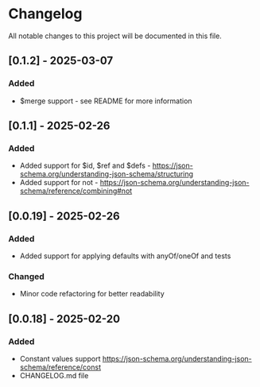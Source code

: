 # Changelog

All notable changes to this project will be documented in this file.

## [0.1.2] - 2025-03-07

### Added

- $merge support - see README for more information

## [0.1.1] - 2025-02-26

### Added

- Added support for $id, $ref and $defs - https://json-schema.org/understanding-json-schema/structuring
- Added support for not - https://json-schema.org/understanding-json-schema/reference/combining#not

## [0.0.19] - 2025-02-26

### Added

- Added support for applying defaults with anyOf/oneOf and tests

### Changed

- Minor code refactoring for better readability

## [0.0.18] - 2025-02-20

### Added

- Constant values support https://json-schema.org/understanding-json-schema/reference/const
- CHANGELOG.md file
